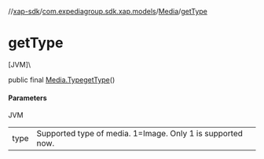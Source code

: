 //[xap-sdk](../../../index.md)/[com.expediagroup.sdk.xap.models](../index.md)/[Media](index.md)/[getType](get-type.md)

# getType

[JVM]\

public final [Media.Type](-type/index.md)[getType](get-type.md)()

#### Parameters

JVM

| | |
|---|---|
| type | Supported type of media.  1=Image.  Only 1 is supported now. |

